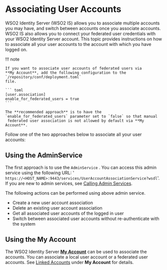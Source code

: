# Associating User Accounts

WSO2 Identity Server (WSO2 IS) allows you to associate multiple accounts
you may have, and switch between accounts once you associate accounts.
WSO2 IS also allows you to connect your federated user credentials with
your WSO2 Identity Server account. This topic provides instructions on
how to associate all your user accounts to the account with which you
have logged on.

!!! note

    If you want to associate user accounts of federated users via
    **My Account**, add the following configuration to the `/repository/conf/deployment.toml`
    file.
    
    ``` toml
    [user.association]
    enable_for_federated_users = true
    ```    

    The **recommended approach** is to have the `enable_for_federated_users` parameter set to `false` so that manual
     federated user association is not allowed by default via **My Account**.

  
Follow one of the two approaches below to associate all your user
accounts:

## Using the AdminService

The first approach is to use the `AdminService` . You
can access this admin service using the following URL: '
`https://<HOST_NAME>:9443/services/UserAccountAssociationService?wsdl`'. If you are new to admin services, see [Calling Admin Services]({{base_path}}/apis/call-admin-services).

The following actions can be performed using above admin service.

- Create a new user account association
- Delete an existing user account association
- Get all associated user accounts of the logged in user
- Switch between associated user accounts without re-authenticate with the system

## Using the **My Account**
The WSO2 Identity Server [**My Account**]({{base_path}}/guides/my-account/my-account) can be used to associate the accounts. You can associate a local user account or a federated user
accounts. See [Linked Accounts]({{base_path}}/guides/my-account/my-account) under **My Account** for details.
